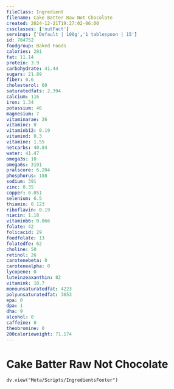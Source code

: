 ```yaml
---
fileClass: Ingredient
filename: Cake Batter Raw Not Chocolate
created: 2024-12-21T19:27:02-06:00
cssclasses: ['nutFact']
servings: ['Default | 100g','1 tablespoon | 15']
id: 784752
foodgroup: Baked Foods
calories: 281
fat: 11.14
protein: 3.9
carbohydrate: 41.44
sugars: 21.89
fiber: 0.6
cholesterol: 60
saturatedfats: 2.394
calcium: 116
iron: 1.34
potassium: 46
magnesium: 7
vitaminarae: 26
vitaminc: 0
vitaminb12: 0.19
vitamind: 0.3
vitamine: 1.55
netcarbs: 40.84
water: 41.47
omega3s: 10
omega6s: 3191
pralscore: 6.204
phosphorus: 188
sodium: 391
zinc: 0.35
copper: 0.051
selenium: 6.5
thiamin: 0.123
riboflavin: 0.19
niacin: 1.18
vitaminb6: 0.066
folate: 42
folicacid: 29
foodfolate: 13
folatedfe: 62
choline: 50
retinol: 26
carotenebeta: 0
carotenealpha: 0
lycopene: 0
luteinzeaxanthin: 82
vitamink: 10.7
monounsaturatedfat: 4223
polyunsaturatedfat: 3653
epa: 0
dpa: 1
dha: 9
alcohol: 0
caffeine: 0
theobromine: 0
200calorieweight: 71.174
---
```


# Cake Batter Raw Not Chocolate

```dataviewjs
dv.view("Meta/Scripts/IngredientsFooter")
```